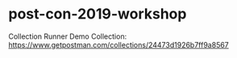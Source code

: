 # post-con-2019-workshop


Collection Runner Demo Collection:
https://www.getpostman.com/collections/24473d1926b7ff9a8567
